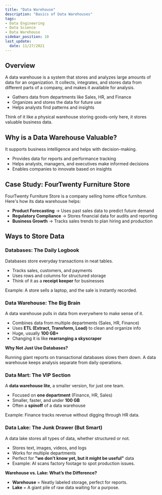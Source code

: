 ```yaml
---
title: "Data Warehouse"
description: "Basics of Data Warehouses"
tags: 
- Data Engineering
- Data Science
- Data Warehouse
sidebar_position: 10
last_update:
  date: 11/27/2021
---
```



## Overview 

A data warehouse is a system that stores and analyzes large amounts of data for an organization. It collects, integrates, and stores data from different parts of a company, and makes it available for analysis.  

- Gathers data from departments like Sales, HR, and Finance  
- Organizes and stores the data for future use  
- Helps analysts find patterns and insights  

Think of it like a physical warehouse storing goods-only here, it stores valuable business data.  

## Why is a Data Warehouse Valuable?  

It supports business intelligence and helps with decision-making.  

- Provides data for reports and performance tracking  
- Helps analysts, managers, and executives make informed decisions  
- Enables companies to innovate based on insights  

## Case Study: FourTwenty Furniture Store

FourTwenty Furniture Store is a company selling home office furniture. Here's how its data warehouse helps:  

- **Product Forecasting** → Uses past sales data to predict future demand  
- **Regulatory Compliance** → Stores financial data for audits and reporting  
- **Business Growth** → Tracks sales trends to plan hiring and production  

## Ways to Store Data 

### Databases: The Daily Logbook  

Databases store everyday transactions in neat tables.  

- Tracks sales, customers, and payments  
- Uses rows and columns for structured storage  
- Think of it as a **receipt keeper** for businesses  

Example: A store sells a laptop, and the sale is instantly recorded.  

### Data Warehouse: The Big Brain  

A data warehouse pulls in data from everywhere to make sense of it.  

- Combines data from multiple departments (Sales, HR, Finance)  
- Uses **ETL (Extract, Transform, Load)** to clean and organize info  
- Huge, usually **100 GB+**  
- Changing it is like **rearranging a skyscraper**  

**Why Not Just Use Databases?**  

Running giant reports on transactional databases slows them down. A data warehouse keeps analysis separate from daily operations.  

### Data Mart: The VIP Section  

A **data warehouse lite**, a smaller version, for just one team.  

- Focused on **one department** (Finance, HR, Sales)  
- Smaller, faster, and under **100 GB**  
- Often a **spinoff** of a data warehouse  

Example: Finance tracks revenue without digging through HR data.  

### Data Lake: The Junk Drawer (But Smart)  

A data lake stores all types of data, whether structured or not.

- Stores text, images, videos, and logs  
- Works for multiple departments  
- Perfect for **"we don’t know yet, but it might be useful"** data  
- Example: AI scans factory footage to spot production issues.  

**Warehouse vs. Lake: What’s the Difference?**  

- **Warehouse** = Neatly labeled storage, perfect for reports.  
- **Lake** = A giant pile of raw data waiting for a purpose.